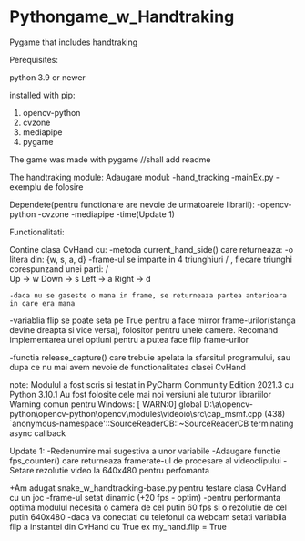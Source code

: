 # Pythongame_w_Handtraking

Pygame that includes handtraking

Perequisites:

python 3.9 or newer

installed with pip:
1. opencv-python
2. cvzone
3. mediapipe
4. pygame

The game was made with pygame
//shall add readme

The handtraking module:
Adaugare modul: -hand_tracking
		-mainEx.py - exemplu de folosire

Dependete(pentru functionare are nevoie de urmatoarele librarii):
	-opencv-python
	-cvzone
	-mediapipe
	-time(Update 1)

Functionalitati:

Contine clasa CvHand cu:
-metoda current_hand_side() care returneaza:
	-o litera din: {w, s, a, d}
	-frame-ul se imparte in 4 triunghiuri  \/ , fiecare triunghi corespunzand unei parti: 
					       /\
		Up -> w
		Down -> s
		Left -> a
		Right -> d
	
	-daca nu se gaseste o mana in frame, se returneaza partea anterioara in care era mana 

-variablia flip se poate seta pe True pentru a face mirror frame-urilor(stanga devine dreapta si vice versa),
 folositor pentru unele camere.
 Recomand implementarea unei optiuni pentru a putea face flip frame-urilor

-functia release_capture() care trebuie apelata la sfarsitul programului, sau dupa ce nu mai avem nevoie de
 functionalitatea clasei CvHand

note:
Modulul a fost scris si testat in PyCharm Community Edition 2021.3 cu Python 3.10.1
Au fost folosite cele mai noi versiuni ale tuturor librariilor
Warning comun pentru Windows:
[ WARN:0] global D:\a\opencv-python\opencv-python\opencv\modules\videoio\src\cap_msmf.cpp (438)
`anonymous-namespace'::SourceReaderCB::~SourceReaderCB terminating async callback

Update 1:
-Redenumire mai sugestiva a unor variabile
-Adaugare functie fps_counter() care returneaza framerate-ul de procesare al videoclipului
-Setare rezolutie video la 640x480 pentru perfomanta 

+Am adugat snake_w_handtracking-base.py pentru testare clasa CvHand cu un joc
	-frame-ul setat dinamic (+20 fps - optim)
	-pentru performanta optima modulul necesita o camera de cel putin 60 fps si o rezolutie de cel putin 640x480
	-daca va conectati cu telefonul ca webcam setati variabila flip a instantei din CvHand cu True
	 ex my_hand.flip = True
  








